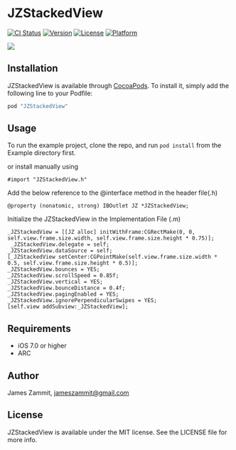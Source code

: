 # JZStackedView

[![CI Status](https://img.shields.io/teamcity/http/teamcity.jetbrains.com/s/bt345.svg)](https://travis-ci.org/github.com)
[![Version](https://img.shields.io/cocoapods/v/JZStackedView.svg?style=flat)](http://cocoapods.org/pods/JZStackedView)
[![License](https://img.shields.io/cocoapods/l/JZStackedView.svg?style=flat)](http://cocoapods.org/pods/JZStackedView)
[![Platform](https://img.shields.io/cocoapods/p/JZStackedView.svg?style=flat)](http://cocoapods.org/pods/JZStackedView)

![](https://github.com/zammitjames/JZStackedView/blob/master/Demo.gif)

## Installation

JZStackedView is available through [CocoaPods](http://cocoapods.org). To install
it, simply add the following line to your Podfile:

```ruby
pod "JZStackedView"
```

## Usage

To run the example project, clone the repo, and run `pod install` from the Example directory first.

or install manually using
```
#import "JZStackedView.h"
```

Add the below reference to the @interface method in the header file(.h)
```
@property (nonatomic, strong) IBOutlet JZ *JZStackedView;
```

Initialize the JZStackedView in the Implementation File (.m)
```
_JZStackedView = [[JZ alloc] initWithFrame:CGRectMake(0, 0, self.view.frame.size.width, self.view.frame.size.height * 0.75)];
 _JZStackedView.delegate = self;
_JZStackedView.dataSource = self;
[_JZStackedView setCenter:CGPointMake(self.view.frame.size.width * 0.5, self.view.frame.size.height * 0.5)];
_JZStackedView.bounces = YES;
_JZStackedView.scrollSpeed = 0.85f;
_JZStackedView.vertical = YES;
_JZStackedView.bounceDistance = 0.4f;
_JZStackedView.pagingEnabled = YES;
_JZStackedView.ignorePerpendicularSwipes = YES;
[self.view addSubview:_JZStackedView];
```

## Requirements
  * iOS 7.0 or higher
  * ARC

## Author

James Zammit, jameszammit@gmail.com

## License

JZStackedView is available under the MIT license. See the LICENSE file for more info.

